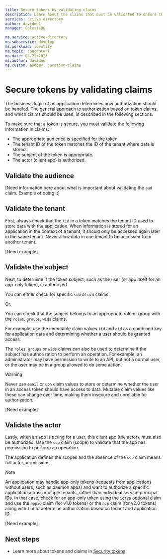 ```yaml
---
title: Secure tokens by validating claims
description: Learn about the claims that must be validated to ensure that tokens are secure.
services: active-directory
author: davidmu1
manager: CelesteDG

ms.service: active-directory
ms.subservice: develop
ms.workload: identity
ms.topic: conceptual
ms.date: 04/21/2023
ms.author: davidmu
ms.custom: aaddev, curation-claims
---
```


# Secure tokens by validating claims

The business logic of an application determines how authorization should be handled. The general approach to authorization based on token claims, and which claims should be used, is described in the following sections.

To make sure that a token is secure, you must validate the following information in claims:

* The appropriate audience is specified for the token.
* The tenant ID of the token matches the ID of the tenant where data is stored.
* The subject of the token is appropriate.
* The actor (client app) is authorized.

## Validate the audience

[Need information here about what is important about validating the `aud` claim. Example of doing it]

## Validate the tenant

First, always check that the `tid` in a token matches the tenant ID used to store data with the application. When information is stored for an application in the context of a tenant, it should only be accessed again later in the same tenant. Never allow data in one tenant to be accessed from another tenant.

[Need example]

## Validate the subject

Next, to determine if the token subject, such as the user (or app itself for an app-only token), is authorized. 

You can either check for specific `sub` or `oid` claims.

Or,

You can check that the subject belongs to an appropriate role or group with the `roles`, `groups`, `wids` claims.

For example, use the immutable claim values `tid` and `oid` as a combined key for application data and determining whether a user should be granted access.

The `roles`, `groups` or `wids` claims can also be used to determine if the subject has authorization to perform an operation. For example, an administrator may have permission to write to an API, but not a normal user, or the user may be in a group allowed to do some action.

> [!WARNING]
> Never use `email` or `upn` claim values to store or determine whether the user in an access token should have access to data. Mutable claim values like these can change over time, making them insecure and unreliable for authorization.

[Need example]

## Validate the actor

Lastly, when an app is acting for a user, this client app (the actor), must also be authorized. Use the `scp` claim (scope) to validate that the app has permission to perform an operation.

The application defines the scopes and the absence of the `scp` claim means full actor permissions.

> [!NOTE]
> An application may handle app-only tokens (requests from applications without users, such as daemon apps) and want to authorize a specific application across multiple tenants, rather than individual service principal IDs. In that case, check for an app-only token using the `idtyp` optional claim and use the `appid` claim (for v1.0 tokens) or the `azp` claim (for v2.0 tokens) along with `tid` to determine authorization based on tenant and application ID.

[Need example]

## Next steps

* Learn more about tokens and claims in [Security tokens](security-tokens.md)
